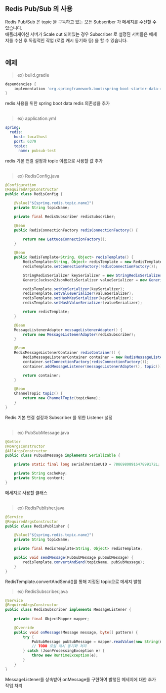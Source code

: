## Redis Pub/Sub 의 사용 ##

Redis Pub/Sub 은 topic 을 구독하고 있는 모든 Subscriber 가 메세지를 수신할 수 있습니다. <br>
애플리케이션 서버가 Scale out 되어있는 경우 Subscriber 로 설정된 서버들은 메세지를 수신 후 독립적인 작업 (로컬 캐시 동기화 등) 을 할 수 있습니다.
<br><br>


## 예제 ##

> ex) build.gradle

~~~gradle
dependencies {
    implementation 'org.springframework.boot:spring-boot-starter-data-redis'
}
~~~

redis 사용을 위한 spring boot data redis 의존성을 추가
<br><br>

> ex) application.yml

~~~yml
spring:
  redis:
    host: localhost
    port: 6379
    topic:
      name: pubsub-test
~~~

redis 기본 연결 설정과 topic 이름으로 사용할 값 추가
<br><br>

> ex) RedisConfig.java

~~~java
@Configuration
@RequiredArgsConstructor
public class RedisConfig {

    @Value("${spring.redis.topic.name}")
    private String topicName;

    private final RedisSubscriber redisSubscriber;

    @Bean
    public RedisConnectionFactory redisConnectionFactory() {

        return new LettuceConnectionFactory();
    }

    @Bean
    public RedisTemplate<String, Object> redisTemplate() {
        RedisTemplate<String, Object> redisTemplate = new RedisTemplate<>();
        redisTemplate.setConnectionFactory(redisConnectionFactory());

        StringRedisSerializer keySerializer = new StringRedisSerializer();
        GenericJackson2JsonRedisSerializer valueSerializer = new GenericJackson2JsonRedisSerializer();

        redisTemplate.setKeySerializer(keySerializer);
        redisTemplate.setValueSerializer(valueSerializer);
        redisTemplate.setHashKeySerializer(keySerializer);
        redisTemplate.setHashValueSerializer(valueSerializer);

        return redisTemplate;
    }

    @Bean
    MessageListenerAdapter messageListenerAdapter() {
        return new MessageListenerAdapter(redisSubscriber);
    }

    @Bean
    RedisMessageListenerContainer redisContainer() {
        RedisMessageListenerContainer container = new RedisMessageListenerContainer();
        container.setConnectionFactory(redisConnectionFactory());
        container.addMessageListener(messageListenerAdapter(), topic());

        return container;
    }

    @Bean
    ChannelTopic topic() {
        return new ChannelTopic(topicName);
    }
}
~~~

Redis 기본 연결 설정과 Subscriber 를 위한 Listener 설정
<br><br>

> ex) PubSubMessage.java

~~~java
@Getter
@NoArgsConstructor
@AllArgsConstructor
public class PubSubMessage implements Serializable {

    private static final long serialVersionUID = 7886980891647899172L;

    private String cacheKey;
    private String content;
}
~~~

메세지로 사용할 클래스
<br><br>

> ex) RedisPublisher.java

~~~java
@Service
@RequiredArgsConstructor
public class RedisPublisher {

    @Value("${spring.redis.topic.name}")
    private String topicName;

    private final RedisTemplate<String, Object> redisTemplate;

    public void sendMessage(PubSubMessage pubSubMessage) {
        redisTemplate.convertAndSend(topicName, pubSubMessage);
    }
}
~~~

RedisTemplate.convertAndSend()를 통해 지정된 topic으로 메세지 발행

> ex) RedisSubscriber.java

~~~java
@Service
@RequiredArgsConstructor
public class RedisSubscriber implements MessageListener {
    
    private final ObjectMapper mapper;

    @Override
    public void onMessage(Message message, byte[] pattern) {
        try {
            PubSubMessage pubSubMessage = mapper.readValue(new String(message.getBody()), PubSubMessage.class);
            // TODO 로컬 캐시 동기화 처리
        } catch (JsonProcessingException e) {
            throw new RuntimeException(e);
        }
    }
}
~~~

MessageListener를 상속받아 onMessage를 구현하여 발행된 메세지에 대한 추가 작업 처리